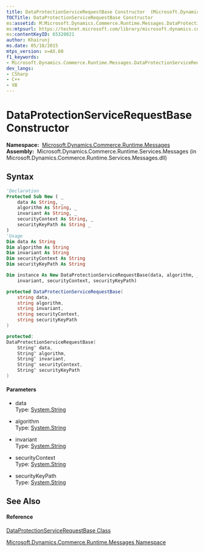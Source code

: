 ```yaml
---
title: DataProtectionServiceRequestBase Constructor  (Microsoft.Dynamics.Commerce.Runtime.Messages)
TOCTitle: DataProtectionServiceRequestBase Constructor
ms:assetid: M:Microsoft.Dynamics.Commerce.Runtime.Messages.DataProtectionServiceRequestBase.#ctor(System.String,System.String,System.String,System.String,System.String)
ms:mtpsurl: https://technet.microsoft.com/library/microsoft.dynamics.commerce.runtime.messages.dataprotectionservicerequestbase.dataprotectionservicerequestbase(v=AX.60)
ms:contentKeyID: 65320821
author: Khairunj
ms.date: 05/18/2015
mtps_version: v=AX.60
f1_keywords:
- Microsoft.Dynamics.Commerce.Runtime.Messages.DataProtectionServiceRequestBase.#ctor
dev_langs:
- CSharp
- C++
- VB
---
```


# DataProtectionServiceRequestBase Constructor

**Namespace:**  [Microsoft.Dynamics.Commerce.Runtime.Messages](microsoft-dynamics-commerce-runtime-messages-namespace.md)  
**Assembly:**  Microsoft.Dynamics.Commerce.Runtime.Services.Messages (in Microsoft.Dynamics.Commerce.Runtime.Services.Messages.dll)

## Syntax

``` vb
'Declaration
Protected Sub New ( _
    data As String, _
    algorithm As String, _
    invariant As String, _
    securityContext As String, _
    securityKeyPath As String _
)
'Usage
Dim data As String
Dim algorithm As String
Dim invariant As String
Dim securityContext As String
Dim securityKeyPath As String

Dim instance As New DataProtectionServiceRequestBase(data, algorithm, _
    invariant, securityContext, securityKeyPath)
```

``` csharp
protected DataProtectionServiceRequestBase(
    string data,
    string algorithm,
    string invariant,
    string securityContext,
    string securityKeyPath
)
```

``` c++
protected:
DataProtectionServiceRequestBase(
    String^ data, 
    String^ algorithm, 
    String^ invariant, 
    String^ securityContext, 
    String^ securityKeyPath
)
```

#### Parameters

  - data  
    Type: [System.String](https://technet.microsoft.com/library/s1wwdcbf\(v=ax.60\))  

<!-- end list -->

  - algorithm  
    Type: [System.String](https://technet.microsoft.com/library/s1wwdcbf\(v=ax.60\))  

<!-- end list -->

  - invariant  
    Type: [System.String](https://technet.microsoft.com/library/s1wwdcbf\(v=ax.60\))  

<!-- end list -->

  - securityContext  
    Type: [System.String](https://technet.microsoft.com/library/s1wwdcbf\(v=ax.60\))  

<!-- end list -->

  - securityKeyPath  
    Type: [System.String](https://technet.microsoft.com/library/s1wwdcbf\(v=ax.60\))  

## See Also

#### Reference

[DataProtectionServiceRequestBase Class](dataprotectionservicerequestbase-class-microsoft-dynamics-commerce-runtime-messages.md)

[Microsoft.Dynamics.Commerce.Runtime.Messages Namespace](microsoft-dynamics-commerce-runtime-messages-namespace.md)

